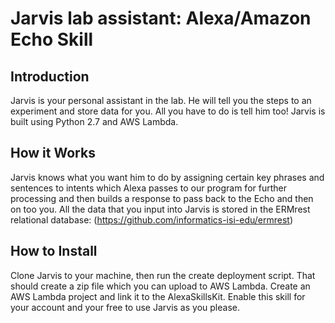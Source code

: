 # Jarvis lab assistant: Alexa/Amazon Echo Skill

## Introduction
Jarvis is your personal assistant in the lab. He will tell you the steps to an experiment and store data for you. All you have to do is tell him too! Jarvis is built using Python 2.7 and AWS Lambda.

## How it Works
Jarvis knows what you want him to do by assigning certain key phrases and sentences to intents which Alexa passes to our program
for further processing and then builds a response to pass back to the Echo and then on too you. All the data that you input into
Jarvis is stored in the ERMrest relational database: (https://github.com/informatics-isi-edu/ermrest)

## How to Install
Clone Jarvis to your machine, then run the create deployment script. That should create a zip file which you can upload to 
AWS Lambda. Create an AWS Lambda project and link it to the AlexaSkillsKit. Enable this skill for your account and your free to
use Jarvis as you please.
